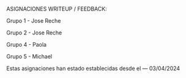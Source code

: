 ASIGNACIONES WRITEUP / FEEDBACK:


Grupo 1 - Jose Reche

Grupo 2 - Jose Reche

Grupo 4 - Paola

Grupo 5 - Michael


Estas asignaciones han estado establecidas desde el  — 03/04/2024
